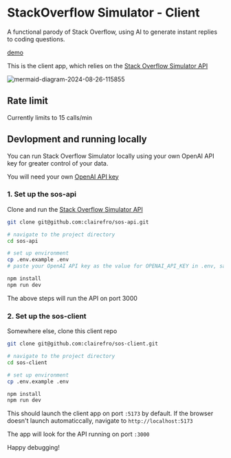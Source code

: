 # StackOverflow Simulator - Client

A functional parody of Stack Overflow, using AI to generate instant replies to coding questions.

[demo](https://github.com/user-attachments/assets/97b18e8c-d5bc-4c2b-b9b3-43bea328935e)

This is the client app, which relies on the [Stack Overflow Simulator API](https://github.com/clairefro/sos-api)

![mermaid-diagram-2024-08-26-115855](https://github.com/user-attachments/assets/f6217db8-6418-420b-a909-9551528392c2)

## Rate limit

Currently limits to 15 calls/min

## Devlopment and running locally

You can run Stack Overflow Simulator locally using your own OpenAI API key for greater control of your data.

You will need your own [OpenAI API key](https://help.openai.com/en/articles/4936850-where-do-i-find-my-openai-api-key)

### 1. Set up the sos-api

Clone and run the [Stack Overflow Simulator API](https://github.com/clairefro/sos-api?tab=readme-ov-file#devlopment-and-running-locally)

```sh
git clone git@github.com:clairefro/sos-api.git

# navigate to the project directory
cd sos-api

# set up environment
cp .env.example .env
# paste your OpenAI API key as the value for OPENAI_API_KEY in .env, save

npm install
npm run dev
```

The above steps will run the API on port 3000

### 2. Set up the sos-client

Somewhere else, clone this client repo

```sh
git clone git@github.com:clairefro/sos-client.git

# navigate to the project directory
cd sos-client

# set up environment
cp .env.example .env

npm install
npm run dev
```

This should launch the client app on port `:5173` by default. If the browser doesn't launch automaticcally, navigate to `http://localhost:5173`

The app will look for the API running on port `:3000`

Happy debugging!
